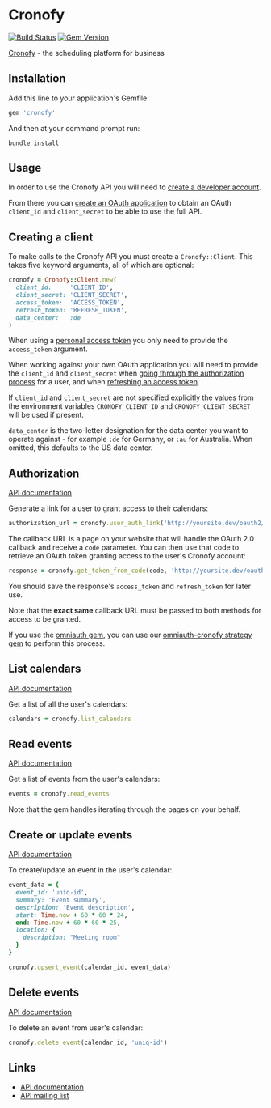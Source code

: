 # Cronofy

[![Build Status](https://travis-ci.org/cronofy/cronofy-ruby.svg?branch=master)](https://travis-ci.org/cronofy/cronofy-ruby)
[![Gem Version](https://badge.fury.io/rb/cronofy.svg)](http://badge.fury.io/rb/cronofy)

[Cronofy](https://www.cronofy.com) - the scheduling platform for business

## Installation

Add this line to your application's Gemfile:

```ruby
gem 'cronofy'
```

And then at your command prompt run:

```
bundle install
```

## Usage

In order to use the Cronofy API you will need to [create a developer account](https://app.cronofy.com/sign_up/new).

From there you can [create an OAuth application](https://app.cronofy.com/oauth/applications/new)
to obtain an OAuth `client_id` and `client_secret` to be able to use the full API.

## Creating a client

To make calls to the Cronofy API you must create a `Cronofy::Client`. This takes
five keyword arguments, all of which are optional:

```ruby
cronofy = Cronofy::Client.new(
  client_id:     'CLIENT_ID',
  client_secret: 'CLIENT_SECRET',
  access_token:  'ACCESS_TOKEN',
  refresh_token: 'REFRESH_TOKEN',
  data_center:   :de
)
```

When using a [personal access token](https://app.cronofy.com/oauth/applications/5447ae289bd94726da00000f/tokens)
you only need to provide the `access_token` argument.

When working against your own OAuth application you will need to provide the
`client_id` and `client_secret` when [going through the authorization process](https://www.cronofy.com/developers/api/#authorization)
for a user, and when [refreshing an access token](https://www.cronofy.com/developers/api/#token-refresh).

If `client_id` and `client_secret` are not specified explicitly the values from
the environment variables `CRONOFY_CLIENT_ID` and `CRONOFY_CLIENT_SECRET` will
be used if present.

`data_center` is the two-letter designation for the data center you want to operate against - for example `:de` for Germany, or `:au` for Australia. When omitted, this defaults to the US data center.

## Authorization

[API documentation](https://www.cronofy.com/developers/api/#authorization)

Generate a link for a user to grant access to their calendars:

```ruby
authorization_url = cronofy.user_auth_link('http://yoursite.dev/oauth2/callback')
```

The callback URL is a page on your website that will handle the OAuth 2.0
callback and receive a `code` parameter. You can then use that code to retrieve
an OAuth token granting access to the user's Cronofy account:

```ruby
response = cronofy.get_token_from_code(code, 'http://yoursite.dev/oauth2/callback')
```

You should save the response's `access_token` and `refresh_token` for later use.

Note that the **exact same** callback URL must be passed to both methods for
access to be granted.

If you use the [omniauth gem](https://rubygems.org/gems/omniauth), you can use
our [omniauth-cronofy strategy gem](https://rubygems.org/gems/omniauth-cronofy)
to perform this process.

## List calendars

[API documentation](https://www.cronofy.com/developers/api/#calendars)

Get a list of all the user's calendars:

```ruby
calendars = cronofy.list_calendars
```

## Read events

[API documentation](https://www.cronofy.com/developers/api/#read-events)

Get a list of events from the user's calendars:

```ruby
events = cronofy.read_events
```

Note that the gem handles iterating through the pages on your behalf.

## Create or update events

[API documentation](https://www.cronofy.com/developers/api/#upsert-event)

To create/update an event in the user's calendar:

```ruby
event_data = {
  event_id: 'uniq-id',
  summary: 'Event summary',
  description: 'Event description',
  start: Time.now + 60 * 60 * 24,
  end: Time.now + 60 * 60 * 25,
  location: {
    description: "Meeting room"
  }
}

cronofy.upsert_event(calendar_id, event_data)
```

## Delete events

[API documentation](https://www.cronofy.com/developers/api/#delete-event)

To delete an event from user's calendar:

```ruby
cronofy.delete_event(calendar_id, 'uniq-id')
```

## Links

 * [API documentation](https://www.cronofy.com/developers/api)
 * [API mailing list](https://groups.google.com/d/forum/cronofy-api)

